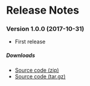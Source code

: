 # Release Notes

### Version 1.0.0 (2017-10-31)

- First release

##### Downloads

- [Source code (zip)](https://github.com/psa-lab/screenlamp/archive/v1.0.0.zip)
- [Source code (tar.gz)](https://github.com/psa-lab/screenlamp/archive/v1.0.0.tar.gz)
